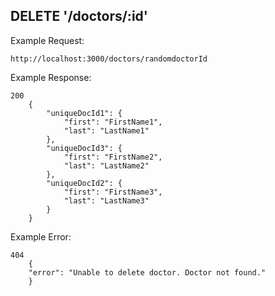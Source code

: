 ## DELETE '/doctors/:id'


Example Request:

    http://localhost:3000/doctors/randomdoctorId

Example Response:

    200
        {
            "uniqueDocId1": {
                "first": "FirstName1",
                "last": "LastName1"
            },
            "uniqueDocId3": {
                "first": "FirstName2",
                "last": "LastName2"
            },
            "uniqueDocId2": {
                "first": "FirstName3",
                "last": "LastName3"
            }
        }    

Example Error:

    404
        {
        "error": "Unable to delete doctor. Doctor not found."
        }